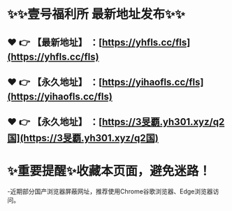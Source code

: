 :sparkles::sparkles:壹号福利所 最新地址发布:sparkles::sparkles:
==
:heart: :point_right: 【最新地址】 ：[https://yhfls.cc/fls](https://yhfls.cc/fls)
------
:heart: :point_right: 【永久地址】 ：[https://yihaofls.cc/fls](https://yihaofls.cc/fls)
------
:heart: :point_right: 【永久地址】 ：[https://3旻覇.yh301.xyz/q2国](https://3旻覇.yh301.xyz/q2国)
------
:sparkles:重要提醒:sparkles:收藏本页面，避免迷路！
==

-近期部分国产浏览器屏蔽网址，推荐使用Chrome谷歌浏览器、Edge浏览器访问。
